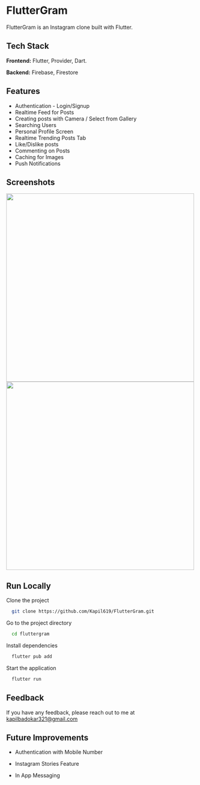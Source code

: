 
# FlutterGram 

FlutterGram is an Instagram clone built with Flutter.



## Tech Stack

**Frontend:** Flutter, Provider, Dart.

**Backend:** Firebase, Firestore 


## Features

- Authentication - Login/Signup
- Realtime Feed for Posts
- Creating posts with Camera / Select from Gallery
- Searching Users 
- Personal Profile Screen
- Realtime Trending Posts Tab
- Like/Dislike posts 
- Commenting on Posts
- Caching for Images
- Push Notifications


## Screenshots
<img src="https://github.com/Kapil619/FlutterGram/assets/84692375/7a5ef5a1-91e8-4029-894e-884ef1eeeb7d" with='500' height='500'>
<img src="https://github.com/Kapil619/FlutterGram/assets/84692375/0e103c47-3734-4549-a51f-001f2a4110b4" with='500' height='500'>





## Run Locally

Clone the project

```bash
  git clone https://github.com/Kapil619/FlutterGram.git
```

Go to the project directory

```bash
  cd fluttergram
```

Install dependencies

```bash
  flutter pub add
```

Start the application

```bash
  flutter run
```


## Feedback

If you have any feedback, please reach out to me at kapilbadokar321@gmail.com


## Future Improvements

- Authentication with Mobile Number 

- Instagram Stories Feature

- In App Messaging

